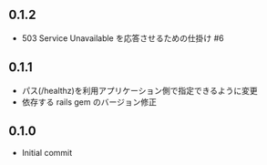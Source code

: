
## 0.1.2
* 503 Service Unavailable を応答させるための仕掛け #6

## 0.1.1
* パス(/healthz)を利用アプリケーション側で指定できるように変更
* 依存する rails gem のバージョン修正

## 0.1.0
* Initial commit


